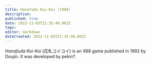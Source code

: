 ```yaml
---
title: Hanafuda Koi-Koi (1988)
description: 
published: true
date: 2022-11-03T21:35:48.003Z
tags: 
editor: markdown
dateCreated: 2022-11-03T21:35:48.003Z
---
```


_Hanafuda Koi-Koi_ (<span lang='ja'>花札コイコイ</span>) is an X68 game published in 1992 by Doujin.
It was developed by pekin?.
